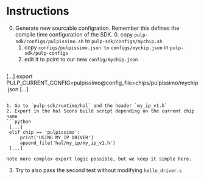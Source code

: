 # Instructions
0. Generate new sourcable configration. Remember this defines the compile time
   configuration of the SDK.
   0. copy `pulp-sdk/configs/pulpissimo.sh` to `pulp-sdk/configs/mychip.sh`
   1. copy `configs/pulpissimo.json to` `configs/mychip.json` in `pulp-sdk/pulp-configs`
   2. edit it to point to our new `config/mychip.json`
   ```
[...]
export PULP_CURRENT_CONFIG=pulpissimo@config_file=chips/pulpissimo/mychip.json
[...]
   ```

1. Go to `pulp-sdk/runtime/hal` and the header `my_ip_v1.h`
2. Export in the hal Scons build script depending on the current chip name
```python
	[...]
	elif chip == 'pulpissimo':
		print('USING MY_IP DRIVER')
		append_file('hal/my_ip/my_ip_v1.h')
	[...]
```
	note more complex export logic possible, but we keep it simple here.

3. Try to also pass the second test without modifying `hello_driver.c`
